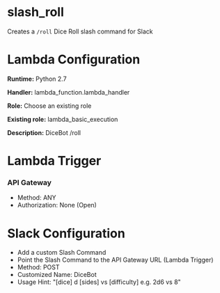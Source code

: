 # slash_roll
Creates a `/roll` Dice Roll slash command for Slack

# Lambda Configuration
**Runtime:** Python 2.7

**Handler:** lambda_function.lambda_handler

**Role:** Choose an existing role

**Existing role:** lambda_basic_execution

**Description:** DiceBot /roll

# Lambda Trigger
### API Gateway
- Method: ANY
- Authorization: None (Open)

# Slack Configuration
- Add a custom Slash Command
- Point the Slash Command to the API Gateway URL (Lambda Trigger)
- Method: POST
- Customized Name: DiceBot
- Usage Hint: "[dice] d [sides] vs [difficulty] e.g. 2d6 vs 8"
